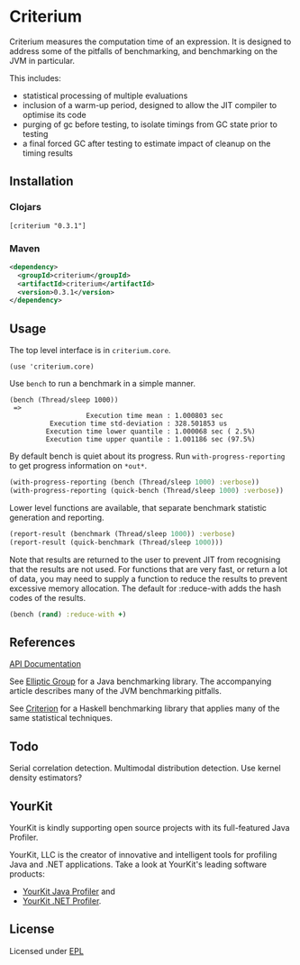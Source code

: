 # Criterium

Criterium measures the computation time of an expression.  It is
designed to address some of the pitfalls of benchmarking, and benchmarking on
the JVM in particular.

This includes:

  * statistical processing of multiple evaluations
  * inclusion of a warm-up period, designed to allow the JIT compiler to
    optimise its code
  * purging of gc before testing, to isolate timings from GC state prior
    to testing
  * a final forced GC after testing to estimate impact of cleanup on the
    timing results

## Installation

### Clojars

    [criterium "0.3.1"]
    
### Maven
```xml
<dependency>
  <groupId>criterium</groupId>
  <artifactId>criterium</artifactId>
  <version>0.3.1</version>
</dependency>
```

## Usage

The top level interface is in `criterium.core`.

    (use 'criterium.core)

Use `bench` to run a benchmark in a simple manner.

```
(bench (Thread/sleep 1000))
 =>
                   Execution time mean : 1.000803 sec
          Execution time std-deviation : 328.501853 us
         Execution time lower quantile : 1.000068 sec ( 2.5%)
         Execution time upper quantile : 1.001186 sec (97.5%)
```

By default bench is quiet about its progress.  Run `with-progress-reporting` to
get progress information on `*out*`.

```clj
(with-progress-reporting (bench (Thread/sleep 1000) :verbose))
(with-progress-reporting (quick-bench (Thread/sleep 1000) :verbose))
```

Lower level functions are available, that separate benchmark statistic
generation and reporting.

```clj
(report-result (benchmark (Thread/sleep 1000)) :verbose)
(report-result (quick-benchmark (Thread/sleep 1000)))
```

Note that results are returned to the user to prevent JIT from recognising that
the results are not used. For functions that are very fast, or return a lot of
data, you may need to supply a function to reduce the results to prevent
excessive memory allocation. The default for :reduce-with adds the hash codes of
the results.

```clj
(bench (rand) :reduce-with +)
```

## References

[API Documentation](http://hugoduncan.github.com/criterium)

See [Elliptic Group](http://www.ellipticgroup.com/html/benchmarkingArticle.html)
for a Java benchmarking library.  The accompanying article describes many of the
JVM benchmarking pitfalls.

See [Criterion](http://hackage.haskell.org/package/criterion) for a Haskell
benchmarking library that applies many of the same statistical techniques.

## Todo

Serial correlation detection.
Multimodal distribution detection.
Use kernel density estimators?


## YourKit

YourKit is kindly supporting open source projects with its full-featured Java
Profiler.

YourKit, LLC is the creator of innovative and intelligent tools for profiling
Java and .NET applications. Take a look at YourKit's leading software products:

* <a href="http://www.yourkit.com/java/profiler/index.jsp">YourKit Java Profiler</a> and
* <a href="http://www.yourkit.com/.net/profiler/index.jsp">YourKit .NET Profiler</a>.

## License

Licensed under [EPL](http://www.eclipse.org/legal/epl-v10.html)
